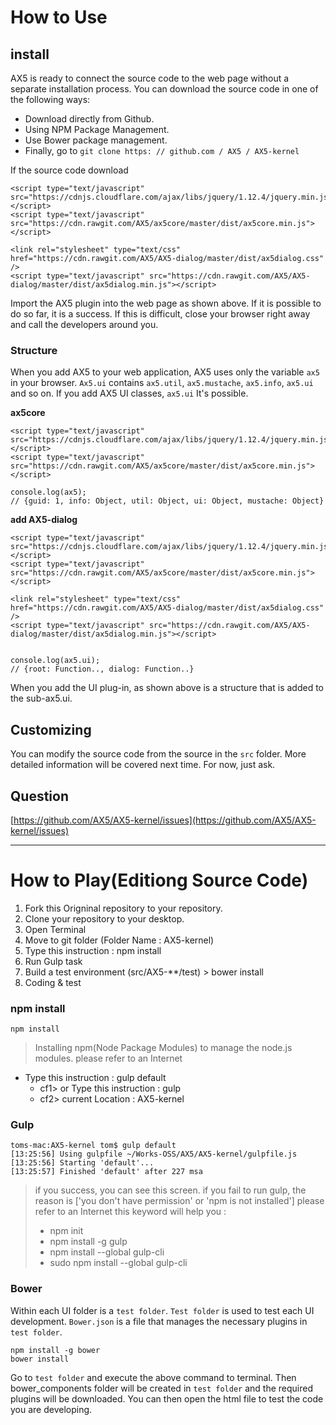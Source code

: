 # How to Use

## install

AX5 is ready to connect the source code to the web page without a separate installation process. You can download the source code in one of the following ways:
- Download directly from Github.
- Using NPM Package Management.
- Use Bower package management.
- Finally, go to `git clone https: // github.com / AX5 / AX5-kernel`

If the source code download

    <script type="text/javascript" src="https://cdnjs.cloudflare.com/ajax/libs/jquery/1.12.4/jquery.min.js"></script>
    <script type="text/javascript" src="https://cdn.rawgit.com/AX5/ax5core/master/dist/ax5core.min.js"></script>

    <link rel="stylesheet" type="text/css" href="https://cdn.rawgit.com/AX5/AX5-dialog/master/dist/ax5dialog.css" />
    <script type="text/javascript" src="https://cdn.rawgit.com/AX5/AX5-dialog/master/dist/ax5dialog.min.js"></script>

Import the AX5 plugin into the web page as shown above. If it is possible to do so far, it is a success. If this is difficult, close your browser right away and call the developers around you.

### Structure
When you add AX5 to your web application, AX5 uses only the variable `ax5` in your browser.
`Ax5.ui` contains `ax5.util`, `ax5.mustache`, `ax5.info`, `ax5.ui` and so on. If you add AX5 UI classes, `ax5.ui` It's possible.

**ax5core**

    <script type="text/javascript" src="https://cdnjs.cloudflare.com/ajax/libs/jquery/1.12.4/jquery.min.js"></script>
    <script type="text/javascript" src="https://cdn.rawgit.com/AX5/ax5core/master/dist/ax5core.min.js"></script>

    console.log(ax5);
    // {guid: 1, info: Object, util: Object, ui: Object, mustache: Object}


**add AX5-dialog**

    <script type="text/javascript" src="https://cdnjs.cloudflare.com/ajax/libs/jquery/1.12.4/jquery.min.js"></script>
    <script type="text/javascript" src="https://cdn.rawgit.com/AX5/ax5core/master/dist/ax5core.min.js"></script>

    <link rel="stylesheet" type="text/css" href="https://cdn.rawgit.com/AX5/AX5-dialog/master/dist/ax5dialog.css" />
    <script type="text/javascript" src="https://cdn.rawgit.com/AX5/AX5-dialog/master/dist/ax5dialog.min.js"></script>


    console.log(ax5.ui);
    // {root: Function.., dialog: Function..}

When you add the UI plug-in, as shown above is a structure that is added to the sub-ax5.ui.


## Customizing

You can modify the source code from the source in the `src` folder.
More detailed information will be covered next time. For now, just ask.


## Question

[https://github.com/AX5/AX5-kernel/issues](https://github.com/AX5/AX5-kernel/issues)

- - -

# How to Play(Editiong Source Code)
1. Fork this Origninal repository to your repository.
2. Clone your repository to your desktop.
3. Open Terminal
4. Move to git folder (Folder Name : AX5-kernel)
5. Type this instruction : npm install
6. Run Gulp task
7. Build a test environment (src/AX5-**/test) > bower install
8. Coding & test

### npm install

    npm install

> Installing npm(Node Package Modules) to manage the node.js modules. please refer to an Internet

- Type this instruction : gulp default
    * cf1> or Type this instruction : gulp
    * cf2> current Location : AX5-kernel

### Gulp

    toms-mac:AX5-kernel tom$ gulp default
    [13:25:56] Using gulpfile ~/Works-OSS/AX5/AX5-kernel/gulpfile.js
    [13:25:56] Starting 'default'...
    [13:25:57] Finished 'default' after 227 msa

> if you success, you can see this screen.
> if you fail to run gulp, the reason is ['you don't have permission' or 'npm is not installed'] please refer to an Internet this keyword will help you :
> - npm init
> - npm install -g gulp
> - npm install --global gulp-cli
> - sudo npm install --global gulp-cli

### Bower
Within each UI folder is a `test folder`. `Test folder` is used to test each UI development.
`Bower.json` is a file that manages the necessary plugins in` test folder`.

    npm install -g bower
    bower install

Go to `test folder` and execute the above command to terminal. Then bower_components folder will be created in `test folder` and the required plugins will be downloaded.
You can then open the html file to test the code you are developing.

